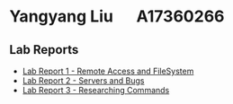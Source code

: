 # Yangyang Liu &emsp; A17360266
## Lab Reports
* [Lab Report 1 - Remote Access and FileSystem](https://yal103.github.io/cse15l-lab-reports/lab1.html)
* [Lab Report 2 - Servers and Bugs](https://yal103.github.io/cse15l-lab-reports/lab-report-2.html)
* [Lab Report 3 - Researching Commands](https://yal103.github.io/cse15l-lab-reports/lab-report-3.html)
